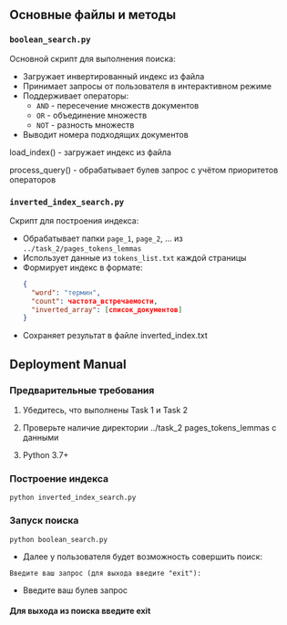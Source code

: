 ## Основные файлы и методы

### `boolean_search.py`
Основной скрипт для выполнения поиска:
- Загружает инвертированный индекс из файла
- Принимает запросы от пользователя в интерактивном режиме
- Поддерживает операторы: 
  - `AND` - пересечение множеств документов
  - `OR` - объединение множеств
  - `NOT` - разность множеств
- Выводит номера подходящих документов

load_index() - загружает индекс из файла

process_query() - обрабатывает булев запрос с учётом приоритетов операторов

### `inverted_index_search.py`
Скрипт для построения индекса:
- Обрабатывает папки `page_1`, `page_2`, ... из `../task_2/pages_tokens_lemmas`
- Использует данные из `tokens_list.txt` каждой страницы
- Формирует индекс в формате:
  ```json
  {
    "word": "термин",
    "count": частота_встречаемости,
    "inverted_array": [список_документов]
  }
- Сохраняет результат в файле inverted_index.txt

## Deployment Manual
### Предварительные требования
1. Убедитесь, что выполнены Task 1 и Task 2

2. Проверьте наличие директории ../task_2 pages_tokens_lemmas с данными

3. Python 3.7+

### Построение индекса
```
python inverted_index_search.py
```

### Запуск поиска
```
python boolean_search.py
```
- Далее у пользователя будет возможность совершить поиск: 
```
Введите ваш запрос (для выхода введите "exit"):
```
- Введите ваш булев запрос

#### Для выхода из поиска введите exit